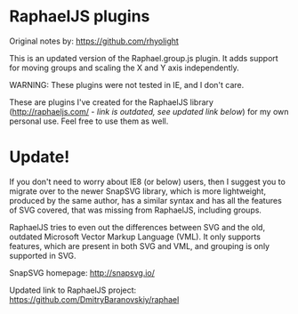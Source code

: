 # RaphaelJS plugins

Original notes by: https://github.com/rhyolight

This is an updated version of the Raphael.group.js plugin. It adds support for moving groups and scaling the X and Y axis independently. 

WARNING: These plugins were not tested in IE, and I don't care.

These are plugins I've created for the RaphaelJS library (http://raphaeljs.com/ - _link is outdated, see updated link below_) for my own personal use. Feel free to use them as well.

# Update!

If you don't need to worry about IE8 (or below) users, then I suggest you to migrate over to the newer SnapSVG library,
which is more lightweight, produced by the same author, has a similar syntax and has all the features of SVG covered, that was missing from RaphaelJS, including groups.

RaphaelJS tries to even out the differences between SVG and the old, outdated Microsoft Vector Markup Language (VML).
It only supports features, which are present in both SVG and VML, and grouping is only supported in SVG.

SnapSVG homepage: http://snapsvg.io/

Updated link to RaphaelJS project: https://github.com/DmitryBaranovskiy/raphael